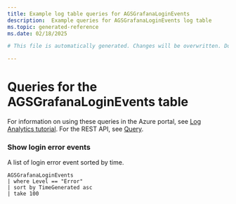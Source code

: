 ```yaml
---
title: Example log table queries for AGSGrafanaLoginEvents
description:  Example queries for AGSGrafanaLoginEvents log table
ms.topic: generated-reference
ms.date: 02/18/2025

# This file is automatically generated. Changes will be overwritten. Do not change this file directly. 

---
```


# Queries for the AGSGrafanaLoginEvents table

For information on using these queries in the Azure portal, see [Log Analytics tutorial](/azure/azure-monitor/logs/log-analytics-tutorial). For the REST API, see [Query](/rest/api/loganalytics/query).


### Show login error events  


A list of login error event sorted by time.  

```query
AGSGrafanaLoginEvents
| where Level == "Error"
| sort by TimeGenerated asc
| take 100
```

